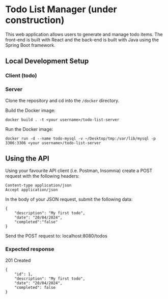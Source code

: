 # Todo List Manager (under construction)

This web application allows users to generate and manage todo items. The front-end is built with React and the back-end is built with Java using the Spring Boot framework.

## Local Development Setup

### Client (todo)

### Server

Clone the repository and cd into the `/docker` directory.

Build the Docker image:

```
docker build . -t <your username>/todo-list-server
```

Run the Docker image:

```
docker run -d --name todo-mysql -v ~/Desktop/tmp:/var/lib/mysql -p 3306:3306 <your username>/todo-list-server
```

## Using the API

Using your favourite API client (i.e. Postman, Insomnia) create a POST request with the following headers:

```
Content-type application/json
Accept application/json
```

In the body of your JSON request, submit the following data:

```
{
	"description": "My first todo",
	"date": "20/04/2024",
	"completed":"false"
}

```

Send the POST request to: localhost:8080/todos

### Expected response

201 Created

```
{
	"id": 1,
	"description": "My first todo",
	"date": "20/04/2024",
	"completed": false
}

```
